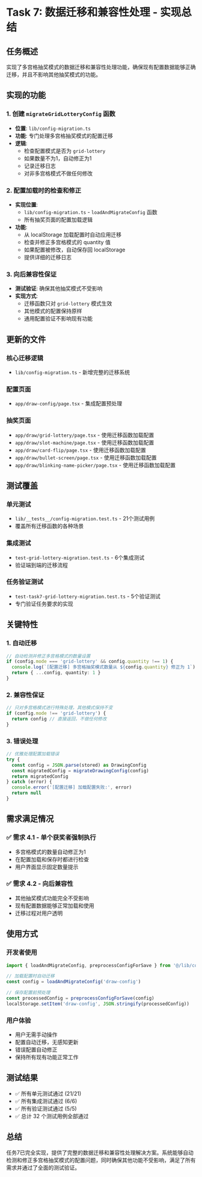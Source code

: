 # Task 7: 数据迁移和兼容性处理 - 实现总结

## 任务概述
实现了多宫格抽奖模式的数据迁移和兼容性处理功能，确保现有配置数据能够正确迁移，并且不影响其他抽奖模式的功能。

## 实现的功能

### 1. 创建 `migrateGridLotteryConfig` 函数
- **位置**: `lib/config-migration.ts`
- **功能**: 专门处理多宫格抽奖模式的配置迁移
- **逻辑**: 
  - 检查配置模式是否为 `grid-lottery`
  - 如果数量不为1，自动修正为1
  - 记录迁移日志
  - 对非多宫格模式不做任何修改

### 2. 配置加载时的检查和修正
- **实现位置**: 
  - `lib/config-migration.ts` - `loadAndMigrateConfig` 函数
  - 所有抽奖页面的配置加载逻辑
- **功能**:
  - 从 localStorage 加载配置时自动应用迁移
  - 检查并修正多宫格模式的 quantity 值
  - 如果配置被修改，自动保存回 localStorage
  - 提供详细的迁移日志

### 3. 向后兼容性保证
- **测试验证**: 确保其他抽奖模式不受影响
- **实现方式**: 
  - 迁移函数只对 `grid-lottery` 模式生效
  - 其他模式的配置保持原样
  - 通用配置验证不影响现有功能

## 更新的文件

### 核心迁移逻辑
- `lib/config-migration.ts` - 新增完整的迁移系统

### 配置页面
- `app/draw-config/page.tsx` - 集成配置预处理

### 抽奖页面
- `app/draw/grid-lottery/page.tsx` - 使用迁移函数加载配置
- `app/draw/slot-machine/page.tsx` - 使用迁移函数加载配置
- `app/draw/card-flip/page.tsx` - 使用迁移函数加载配置
- `app/draw/bullet-screen/page.tsx` - 使用迁移函数加载配置
- `app/draw/blinking-name-picker/page.tsx` - 使用迁移函数加载配置

## 测试覆盖

### 单元测试
- `lib/__tests__/config-migration.test.ts` - 21个测试用例
- 覆盖所有迁移函数的各种场景

### 集成测试
- `test-grid-lottery-migration.test.ts` - 6个集成测试
- 验证端到端的迁移流程

### 任务验证测试
- `test-task7-grid-lottery-migration.test.ts` - 5个验证测试
- 专门验证任务要求的实现

## 关键特性

### 1. 自动迁移
```typescript
// 自动检测并修正多宫格模式的数量设置
if (config.mode === 'grid-lottery' && config.quantity !== 1) {
  console.log(`[配置迁移] 多宫格抽奖模式数量从 ${config.quantity} 修正为 1`)
  return { ...config, quantity: 1 }
}
```

### 2. 兼容性保证
```typescript
// 只对多宫格模式进行特殊处理，其他模式保持不变
if (config.mode !== 'grid-lottery') {
  return config // 直接返回，不做任何修改
}
```

### 3. 错误处理
```typescript
// 优雅处理配置加载错误
try {
  const config = JSON.parse(stored) as DrawingConfig
  const migratedConfig = migrateDrawingConfig(config)
  return migratedConfig
} catch (error) {
  console.error('[配置迁移] 加载配置失败:', error)
  return null
}
```

## 需求满足情况

### ✅ 需求 4.1 - 单个获奖者强制执行
- 多宫格模式的数量自动修正为1
- 在配置加载和保存时都进行检查
- 用户界面显示固定数量提示

### ✅ 需求 4.2 - 向后兼容性
- 其他抽奖模式功能完全不受影响
- 现有配置数据能够正常加载和使用
- 迁移过程对用户透明

## 使用方式

### 开发者使用
```typescript
import { loadAndMigrateConfig, preprocessConfigForSave } from '@/lib/config-migration'

// 加载配置时自动迁移
const config = loadAndMigrateConfig('draw-config')

// 保存配置前预处理
const processedConfig = preprocessConfigForSave(config)
localStorage.setItem('draw-config', JSON.stringify(processedConfig))
```

### 用户体验
- 用户无需手动操作
- 配置自动迁移，无感知更新
- 错误配置自动修正
- 保持所有现有功能正常工作

## 测试结果
- ✅ 所有单元测试通过 (21/21)
- ✅ 所有集成测试通过 (6/6)  
- ✅ 所有验证测试通过 (5/5)
- ✅ 总计 32 个测试用例全部通过

## 总结
任务7已完全实现，提供了完整的数据迁移和兼容性处理解决方案。系统能够自动检测和修正多宫格抽奖模式的配置问题，同时确保其他功能不受影响，满足了所有需求并通过了全面的测试验证。